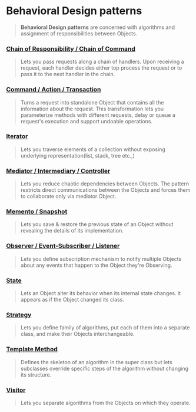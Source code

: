 # Behavioral Design patterns

> **Behavioral Design patterns** are concerned with algorithms and assignment of responsibilities between Objects.

### [Chain of Responsibility / Chain of Command](./CoR/readme.md)
> Lets you pass requests along a chain of handlers. Upon receiving a request, each handler decides either top process the request or to pass it to the next handler in the chain.

### [Command / Action / Transaction](./command/readme.md)
> Turns a request into standalone Object that contains all the information about the request. This transformation lets you parameterize methods with different requests, delay or queue a request's execution and support undoable operations.

### [Iterator](./iterator/readme.md)
> Lets you traverse elements of a collection without exposing underlying representation(list, stack, tree etc.,)

### [Mediator / Intermediary / Controller](./mediator/readme.md)
> Lets you reduce chaotic dependencies between Objects. The pattern restricts direct communications between the Objects and forces them to collaborate only via mediator Object.

### [Memento / Snapshot](./memento/readme.md)
> Lets you save & restore the previous state of an Object without revealing the details of its implementation.

### [Observer / Event-Subscriber / Listener](./observer/readme.md)
> Lets you define subscription mechanism to notify multiple Objects about any events that happen to the Object they're Observing.

### [State](./state/readme.md)
> Lets an Object alter its behavior when its internal state changes. it appears as if the Object changed its class.

### [Strategy](./strategy/readme.md)
> Lets you define family of algorithms, put each of them into a separate class, and make their Objects interchangeable.

### [Template Method](templateMethod/readme.md)
> Defines the skeleton of an algorithm in the super class but lets subclasses override specific steps of the algorithm without changing its structure.

### [Visitor](./visitor/readme.md)
> Lets you separate algorithms from the Objects on which they operate.
